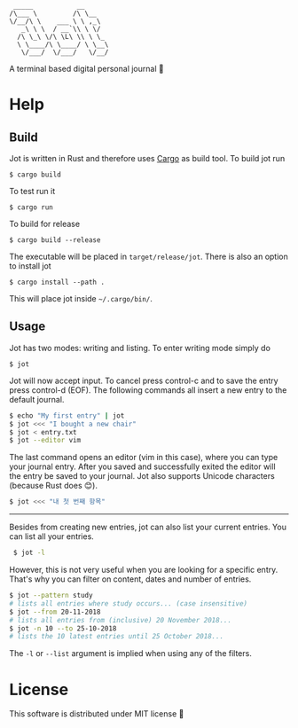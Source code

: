 ```
 _____           __
/\___ \         /\ \__
\/__/\ \    ___ \ \ ,_\
   _\ \ \  / __`\\ \ \/
  /\ \_\ \/\ \L\ \\ \ \_
  \ \____/\ \____/ \ \__\
   \/___/  \/___/   \/__/
```

A terminal based digital personal journal 📔

# Help

## Build
Jot is written in Rust and therefore uses
[Cargo](https://doc.rust-lang.org/cargo) as build tool.
To build jot run

    $ cargo build

To test run it

    $ cargo run

To build for release

    $ cargo build --release

The executable will be placed in `target/release/jot`.
There is also an option to install jot

    $ cargo install --path .

This will place jot inside `~/.cargo/bin/`.

## Usage
Jot has two modes: writing and listing.
To enter writing mode simply do

    $ jot

Jot will now accept input.
To cancel press control-c and to save the entry press control-d (EOF).
The following commands all insert a new entry to the default journal.
```bash
$ echo "My first entry" | jot
$ jot <<< "I bought a new chair"
$ jot < entry.txt
$ jot --editor vim
```
The last command opens an editor (vim in this case), where you can type
your journal entry.
After you saved and successfully exited the editor will the entry be saved
to your journal.
Jot also supports Unicode characters (because Rust does 😊).
```bash
$ jot <<< "내 첫 번째 항목"
```

-----------

Besides from creating new entries, jot can also list your current entries.
You can list all your entries.
```bash
 $ jot -l
```
However, this is not very useful when you are looking for a specific entry.
That's why you can filter on content, dates and number of entries.
```bash
$ jot --pattern study
# lists all entries where study occurs... (case insensitive)
$ jot --from 20-11-2018
# lists all entries from (inclusive) 20 November 2018...
$ jot -n 10 --to 25-10-2018
# lists the 10 latest entries until 25 October 2018...
```
The `-l` or `--list` argument is implied when using any of the filters.

# License
This software is distributed under MIT license 📝

